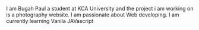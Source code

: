 I am Bugah Paul a student at KCA University and the project i am working on is a photography website.
I am passionate about Web developing.
I am currently learning Vanila JAVascript
